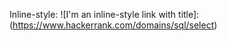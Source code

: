 Inline-style:
![I'm an inline-style link with title]:(https://www.hackerrank.com/domains/sql/select)

[link text itself]:(https://github.com/int28h/SQLTasks/blob/master/src/hackerrank-basic-select.md)
[link text itself]:(https://github.com/int28h/SQLTasks/blob/master/src/hackerrank-advanced-select.md)
[link text itself]:(https://github.com/int28h/SQLTasks/blob/master/src/hackerrank-aggregation.md)
[link text itself]:(https://github.com/int28h/SQLTasks/blob/master/src/hackerrank-basic-join.md)
